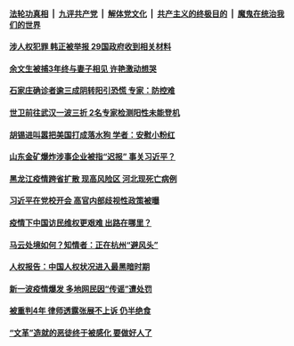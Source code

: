 

####  [法轮功真相](../../../../basic/blob/master/README.md?t=01150631) &nbsp;|&nbsp; [九评共产党](../../../../9ping.md/blob/master/README.md?t=01150631) &nbsp;|&nbsp; [解体党文化](../../../../jtdwh.md/blob/master/README.md?t=01150631)  &nbsp;|&nbsp; [共产主义的终极目的](../../../../gczydzjmd.md/blob/master/README.md?t=01150631) &nbsp;|&nbsp; [魔鬼在统治我们的世界](../../../../mgztzwmdsj.md/blob/master/README.md?t=01150631) 

#### [涉人权犯罪 韩正被举报 29国政府收到相关材料](../pages/soh5/463877.md?t=01150631) 
#### [余文生被捕3年终与妻子相见 许艳激动想哭](../pages/soh5/463802.md?t=01150631) 
#### [石家庄确诊者逾三成阴转阳引恐慌 专家：防控难](../pages/soh5/463811.md?t=01150631) 
#### [世卫前往武汉一波三折 2名专家检测阳性未能登机](../pages/soh5/463766.md?t=01150631) 
#### [胡锡进叫嚣把美国打成落水狗 学者：安慰小粉红](../pages/soh5/463769.md?t=01150631) 
#### [山东金矿爆炸涉事企业被指“迟报” 事关习近平？](../pages/soh5/463748.md?t=01150631) 
#### [黑龙江疫情跨省扩散 现高风险区 河北现死亡病例](../pages/soh5/463721.md?t=01150631) 
#### [习近平在党校开会 高官内部歧视性政策被曝](../pages/soh5/463670.md?t=01150631) 
#### [疫情下中国访民维权更艰难 出路在哪里？](../pages/soh5/463658.md?t=01150631) 
#### [马云处境如何？知情者：正在杭州“避风头”](../pages/soh5/463625.md?t=01150631) 
#### [ 人权报告：中国人权状况进入最黑暗时期](../pages/soh5/463601.md?t=01150631) 
#### [新一波疫情爆发 多地网民因“传谣”遭处罚](../pages/soh5/463586.md?t=01150631) 
#### [被重判4年 律师透露张展不上诉 仍半绝食](../pages/soh5/463553.md?t=01150631) 
#### [“文革”造就的恶徒终于被感化 要做好人了](../pages/soh5/463505.md?t=01150631) 
